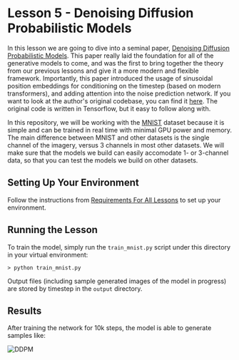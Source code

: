 # Lesson 5 - Denoising Diffusion Probabilistic Models

In this lesson we are going to dive into a seminal paper, [Denoising Diffusion Probabilistic Models](https://arxiv.org/abs/2006.11239). This paper really laid the foundation for all of the generative models to come, and was the first to bring together the theory from our previous lessons and give it a more modern and flexible framework. Importantly, this paper introduced the usage of sinusoidal position embeddings for conditioning on the timestep (based on modern transformers), and adding attention into the noise prediction network. 
If you want to look at the author's original codebase, you can find it [here](https://github.com/hojonathanho/diffusion). The original code is written in Tensorflow, but it easy to follow along with.

In this repository, we will be working with the [MNIST](https://en.wikipedia.org/wiki/MNIST_database) dataset because it is simple and can be trained in real time with minimal GPU power and memory. The main difference between MNIST and other datasets is the single channel of the imagery, versus 3 channels in most other datasets. We will make sure that the models we build can easily accomodate 1- or 3-channel data, so that you can test the models we build on other datasets.

## Setting Up Your Environment

Follow the instructions from [Requirements For All Lessons](https://github.com/swookey-thinky/mindiffusion?tab=readme-ov-file#requirements-for-all-lessons) to set up your environment.

## Running the Lesson

To train the model, simply run the `train_mnist.py` script under this directory in your virtual environment:

```
> python train_mnist.py
```

Output files (including sample generated images of the model in progress) are stored by timestep in the `output` directory.

## Results

After training the network for 10k steps, the model is able to generate samples like:

![DDPM](https://drive.google.com/uc?export=view&id=11T1_dJv0TtYh47g9qCIcRAmHyO566QOo)
